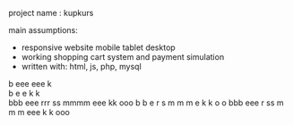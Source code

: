  project name : kupkurs

 main assumptions:
   - responsive website
       mobile
       tablet
       desktop
   - working shopping cart system and payment simulation
   - written with: html, js, php, mysql





b    eee                eee  k        
b    e                  e    k k      
bbb  eee rrr  ss  mmmm  eee  kk   ooo 
b  b e   r    s   m m m e    k k  o o 
bbb  eee r   ss   m m m eee  k  k ooo 
                                    
                                    
